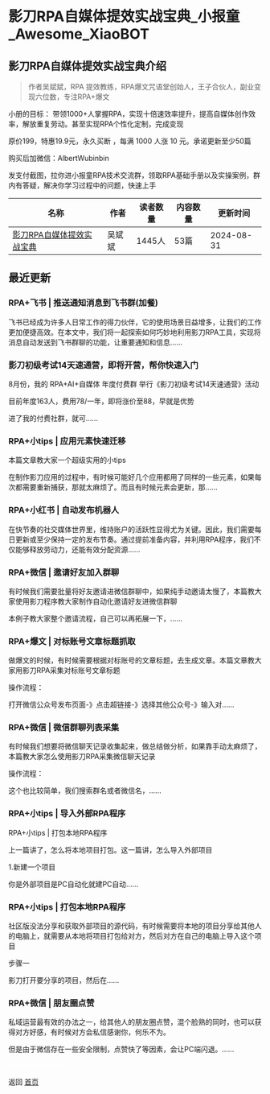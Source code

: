 # 影刀RPA自媒体提效实战宝典_小报童_Awesome_XiaoBOT

## 影刀RPA自媒体提效实战宝典介绍
> 作者吴斌斌，RPA 提效教练，RPA爆文咒语堂创始人，王子合伙人，副业变现六位数，专注RPA+爆文    
    
小册的目标： 带领1000+人掌握RPA，实现十倍速效率提升，提高自媒体创作效率，解放重复劳动。甚至实现RPA个性化定制，完成变现    
    
原价199，特惠19.9元，永久买断 ，每满 1000 人涨 10 元。承诺更新至少50篇    
    
购买后加微信：AlbertWubinbin    
    
发支付截图，拉你进小报童RPA技术交流群，领取RPA基础手册以及实操案例，群内有答疑，解决你学习过程中的问题，快速上手  
  


|名称|作者|读者数量|内容数量|更新时间|
|---|---|---|---|---|
|[影刀RPA自媒体提效实战宝典](https://xiaobot.net/p/rpa?refer=0b133df9-27dc-423b-8101-639049001c13)|吴斌斌|1445人|53篇|2024-08-31|

## 最近更新
### RPA+飞书 | 推送通知消息到飞书群(加餐)

飞书已经成为许多人日常工作的得力伙伴，它的使用场景日益增多，让我们的工作更加便捷高效。在本文中，我们将一起探索如何巧妙地利用影刀RPA工具，实现将消息自动发送到飞书群聊的功能，让重要通知和信息......

### 影刀初级考试14天速通营，即将开营，帮你快速入门

8月份，我的 RPA+AI+自媒体 年度付费群 举行《影刀初级考试14天速通营》活动

目前年度163人，费用78/一年，即将涨价至88，早就是优势

进了我的付费社群，就可......

### RPA+小tips | 应用元素快速迁移

本篇文章教大家一个超级实用的小tips

在制作影刀应用的过程中，有时候可能好几个应用都用了同样的一些元素，如果每次都需要重新捕获，那就太麻烦了。而且有时候元素会更新，那......

### RPA+小红书 | 自动发布机器人

在快节奏的社交媒体世界里，维持账户的活跃性显得尤为关键。因此，我们需要每日更新或至少保持一定的发布节奏。通过提前准备内容，并利用RPA程序，我们不仅能够释放劳动力，还能有效分配资源......

### RPA+微信 | 邀请好友加入群聊

有时候我们需要批量将好友邀请进微信群聊中，如果纯手动邀请太慢了，本篇教大家使用影刀程序教大家制作自动化邀请好友进微信群聊

本例子教大家整个邀请流程，自己可以再拓展一下，......

### RPA+爆文 | 对标账号文章标题抓取

做爆文的时候，有时候需要根据对标账号的文章标题，去生成文章。本篇文章教大家用影刀RPA采集对标账号文章标题

操作流程：

打开微信公众号发布页面-》点击超链接-》选择其他公众号-》输入对......

### RPA+微信 | 微信群聊列表采集

有时候我们想要将微信聊天记录收集起来，做总结做分析，如果靠手动太麻烦了，本篇教大家怎么使用影刀RPA采集微信聊天记录

操作流程：

这个也比较简单，我们搜索群名或者微信名，......

### RPA+小tips | 导入外部RPA程序

RPA+小tips | 打包本地RPA程序

上一篇讲了，怎么将本地项目打包。这一篇讲，怎么导入外部项目

1.新建一个项目

你是外部项目是PC自动化就建PC自动......

### RPA+小tips | 打包本地RPA程序

社区版没法分享和获取外部项目的源代码，有时候需要将本地的项目分享给其他人的电脑上，就需要从本地将项目打包给对方，然后对方在自己的电脑上导入这个项目

步骤一

影刀打开要分享的项目，然后在......

### RPA+微信 | 朋友圈点赞

私域运营最有效的办法之一，给其他人的朋友圈点赞，混个脸熟的同时，也可以获得对方好感，有时候对方会私信感谢你，何乐不为。

但是由于微信存在一些安全限制，点赞快了等因素，会让PC端闪退。......


<a href="https://github.com/Reno9527/awesome-xiaobot" style="color: white; text-decoration: none;">awesome-xiaobot</a>

返回 [首页](../README.md)
